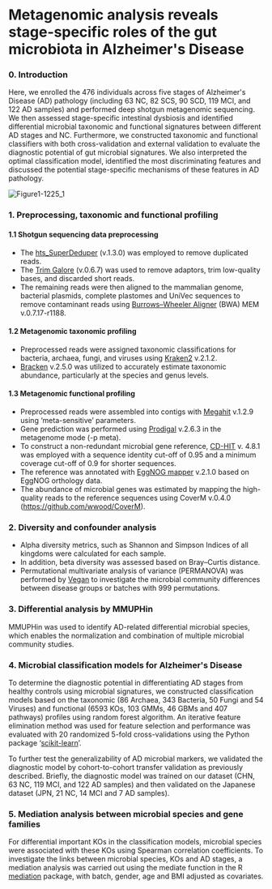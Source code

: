 # Metagenomic analysis reveals stage-specific roles of  the gut microbiota in Alzheimer's Disease 
### 0. Introduction

Here, we enrolled the 476 individuals across five stages of Alzheimer's Disease (AD) pathology (including 63 NC, 82 SCS, 90 SCD, 119 MCI, and 122 AD samples) and performed deep shotgun metagenomic sequencing. We then assessed stage-specific intestinal dysbiosis and identified differential microbial taxonomic and functional signatures between different AD stages and NC. Furthermore, we constructed taxonomic and functional classifiers with both cross-validation and external validation to evaluate the diagnostic potential of gut microbial signatures. We also interpreted the optimal classification model, identified the most discriminating features and discussed the potential stage-specific mechanisms of these features in AD pathology.

![Figure1-1225_1](https://jialh.oss-cn-shanghai.aliyuncs.com/img2/Figure1-1225_1.jpg)

### 1. Preprocessing, taxonomic and functional profiling

#### 1.1 Shotgun sequencing data preprocessing

-   The [hts_SuperDeduper](https://s4hts.github.io/HTStream/) (v.1.3.0) was employed to remove duplicated reads. 
-   The [Trim Galore](https://github.com/FelixKrueger/TrimGalore) (v.0.6.7) was used to remove adaptors, trim low-quality bases, and discarded short reads.
-   The remaining reads were then aligned to the mammalian genome, bacterial plasmids, complete plastomes and UniVec sequences to remove contaminant reads using [Burrows–Wheeler Aligner](https://bio-bwa.sourceforge.net/) (BWA) MEM v.0.7.17-r1188.

#### 1.2 Metagenomic taxonomic profiling

-   Preprocessed reads were assigned taxonomic classifications for bacteria, archaea, fungi, and viruses using [Kraken2](https://ccb.jhu.edu/software/kraken2/) v.2.1.2.
-   [Bracken](https://ccb.jhu.edu/software/bracken/) v.2.5.0 was utilized to accurately estimate taxonomic abundance, particularly at the species and genus levels.

#### 1.3 Metagenomic functional profiling

-   Preprocessed reads were assembled into contigs with [Megahit](https://github.com/voutcn/megahit) v.1.2.9 using ‘meta-sensitive’ parameters. 
-   Gene prediction was performed using [Prodigal](https://github.com/hyattpd/Prodigal) v.2.6.3 in the metagenome mode (-p meta). 
-   To construct a non-redundant microbial gene reference, [CD-HIT](http://cd-hit.org/) v. 4.8.1 was employed with a sequence identity cut-off of 0.95 and a minimum coverage cut-off of 0.9 for shorter sequences. 
-   The reference was annotated with [EggNOG mapper](http://eggnog-mapper.embl.de/) v.2.1.0 based on EggNOG orthology data. 
-   The abundance of microbial genes was estimated by mapping the high-quality reads to the reference sequences using CoverM v.0.4.0 (https://github.com/wwood/CoverM).

### 2. Diversity and confounder analysis

-   Alpha diversity metrics, such as Shannon and Simpson Indices of all kingdoms were calculated for each sample. 
-   In addition, beta diversity was assessed based on Bray–Curtis distance. 
-   Permutational multivariate analysis of variance (PERMANOVA) was performed by [Vegan](https://github.com/vegandevs/vegan) to investigate the microbial community differences between disease groups or batches with 999 permutations.

### 3. Differential analysis  by MMUPHin

MMUPHin was used to identify AD-related differential microbial species, which enables the normalization and combination of multiple microbial community studies.

### 4.  Microbial classification models for Alzheimer's Disease

To determine the diagnostic potential in differentiating AD stages from healthy controls using microbial signatures, we constructed classification models based on the taxonomic (86 Archaea, 343 Bacteria, 50 Fungi and 54 Viruses) and functional (6593 KOs, 103 GMMs, 46 GBMs and 407 pathways) profiles using random forest algorithm. An iterative feature elimination method was used for feature selection and performance was evaluated with 20 randomized 5-fold cross-validations using the Python package ‘[scikit-learn](https://scikit-learn.org/)’.  

To further test the generalizability of AD microbial markers, we validated the diagnostic model by cohort-to-cohort transfer validation as previously described. Briefly, the diagnostic model was trained on our dataset (CHN, 63 NC, 119 MCI, and 122 AD samples) and then validated on the Japanese dataset (JPN, 21 NC, 14 MCI and 7 AD samples). 

### 5. Mediation analysis between microbial species and gene families

For differential important KOs in the classification models, microbial species were associated with these KOs using Spearman correlation coefficients. To investigate the links between microbial species, KOs and AD stages, a mediation analysis was carried out using the mediate function in the R [mediation](https://cran.r-project.org/web/packages/mediation/) package, with batch, gender, age and BMI adjusted as covariates. 
